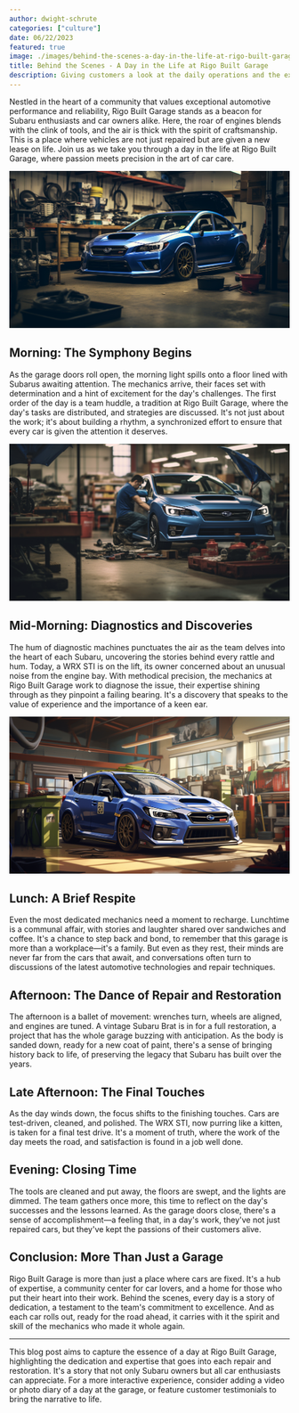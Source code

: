 ```yaml
---
author: dwight-schrute
categories: ["culture"]
date: 06/22/2023
featured: true
image: ./images/behind-the-scenes-a-day-in-the-life-at-rigo-built-garage/01.png
title: Behind the Scenes - A Day in the Life at Rigo Built Garage
description: Giving customers a look at the daily operations and the expertise of the mechanics at Rigo Built Garage.
---
```


Nestled in the heart of a community that values exceptional automotive performance and reliability, Rigo Built Garage stands as a beacon for Subaru enthusiasts and car owners alike. Here, the roar of engines blends with the clink of tools, and the air is thick with the spirit of craftsmanship. This is a place where vehicles are not just repaired but are given a new lease on life. Join us as we take you through a day in the life at Rigo Built Garage, where passion meets precision in the art of car care.

![Rigo Built Garage](./images/behind-the-scenes-a-day-in-the-life-at-rigo-built-garage/02.png)

## Morning: The Symphony Begins

As the garage doors roll open, the morning light spills onto a floor lined with Subarus awaiting attention. The mechanics arrive, their faces set with determination and a hint of excitement for the day's challenges. The first order of the day is a team huddle, a tradition at Rigo Built Garage, where the day's tasks are distributed, and strategies are discussed. It's not just about the work; it's about building a rhythm, a synchronized effort to ensure that every car is given the attention it deserves.

![Rigo Built Garage](./images/behind-the-scenes-a-day-in-the-life-at-rigo-built-garage/03.png)

## Mid-Morning: Diagnostics and Discoveries

The hum of diagnostic machines punctuates the air as the team delves into the heart of each Subaru, uncovering the stories behind every rattle and hum. Today, a WRX STI is on the lift, its owner concerned about an unusual noise from the engine bay. With methodical precision, the mechanics at Rigo Built Garage work to diagnose the issue, their expertise shining through as they pinpoint a failing bearing. It's a discovery that speaks to the value of experience and the importance of a keen ear.

![Rigo Built Garage](./images/behind-the-scenes-a-day-in-the-life-at-rigo-built-garage/04.png)

## Lunch: A Brief Respite

Even the most dedicated mechanics need a moment to recharge. Lunchtime is a communal affair, with stories and laughter shared over sandwiches and coffee. It's a chance to step back and bond, to remember that this garage is more than a workplace—it's a family. But even as they rest, their minds are never far from the cars that await, and conversations often turn to discussions of the latest automotive technologies and repair techniques.

## Afternoon: The Dance of Repair and Restoration

The afternoon is a ballet of movement: wrenches turn, wheels are aligned, and engines are tuned. A vintage Subaru Brat is in for a full restoration, a project that has the whole garage buzzing with anticipation. As the body is sanded down, ready for a new coat of paint, there's a sense of bringing history back to life, of preserving the legacy that Subaru has built over the years.

## Late Afternoon: The Final Touches

As the day winds down, the focus shifts to the finishing touches. Cars are test-driven, cleaned, and polished. The WRX STI, now purring like a kitten, is taken for a final test drive. It's a moment of truth, where the work of the day meets the road, and satisfaction is found in a job well done.

## Evening: Closing Time

The tools are cleaned and put away, the floors are swept, and the lights are dimmed. The team gathers once more, this time to reflect on the day's successes and the lessons learned. As the garage doors close, there's a sense of accomplishment—a feeling that, in a day's work, they've not just repaired cars, but they've kept the passions of their customers alive.

## Conclusion: More Than Just a Garage

Rigo Built Garage is more than just a place where cars are fixed. It's a hub of expertise, a community center for car lovers, and a home for those who put their heart into their work. Behind the scenes, every day is a story of dedication, a testament to the team's commitment to excellence. And as each car rolls out, ready for the road ahead, it carries with it the spirit and skill of the mechanics who made it whole again.

---

This blog post aims to capture the essence of a day at Rigo Built Garage, highlighting the dedication and expertise that goes into each repair and restoration. It's a story that not only Subaru owners but all car enthusiasts can appreciate. For a more interactive experience, consider adding a video or photo diary of a day at the garage, or feature customer testimonials to bring the narrative to life.
